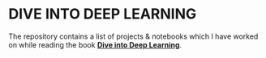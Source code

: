 # **DIVE INTO DEEP LEARNING**

The repository contains a list of projects & notebooks which I have worked on while reading the book [**Dive into Deep Learning**](https://d2l.ai/). 
